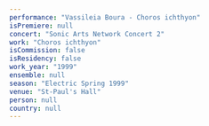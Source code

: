 ```yaml
---
performance: "Vassileia Boura - Choros ichthyon"
isPremiere: null
concert: "Sonic Arts Network Concert 2"
work: "Choros ichthyon"
isCommission: false
isResidency: false
work_year: "1999"
ensemble: null
season: "Electric Spring 1999"
venue: "St-Paul's Hall"
person: null
country: null
---
```


